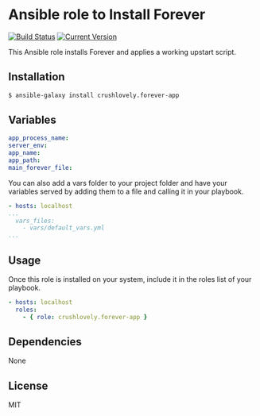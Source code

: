 # Ansible role to Install Forever

[![Build Status](http://img.shields.io/travis/crushlovely/ansible-forever-app.svg?style=flat)](https://travis-ci.org/crushlovely/ansible-forever-app)
[![Current Version](http://img.shields.io/github/release/crushlovely/ansible-forever-app.svg?style=flat)](https://galaxy.ansible.com/list#/roles/1180)

This Ansible role installs Forever and applies a working upstart script.

## Installation

``` bash
$ ansible-galaxy install crushlovely.forever-app
```

## Variables

``` yaml
app_process_name:
server_env:
app_name:
app_path:
main_forever_file:
```
You can also add a vars folder to your project folder and have your variables served by adding them to a file and calling it in your playbook.

```yaml
- hosts: localhost
...
  vars_files:
    - vars/default_vars.yml
...
```

## Usage

Once this role is installed on your system, include it in the roles list of your playbook.

``` yaml
- hosts: localhost
  roles:
    - { role: crushlovely.forever-app }
```

## Dependencies

None

## License

MIT